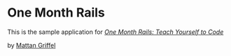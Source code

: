 # One Month Rails

This is the sample application for 
[*One Month Rails: Teach Yourself to Code*](Http://onemonthrails.com)

by [Mattan Griffel](http://nattangriffel.com)